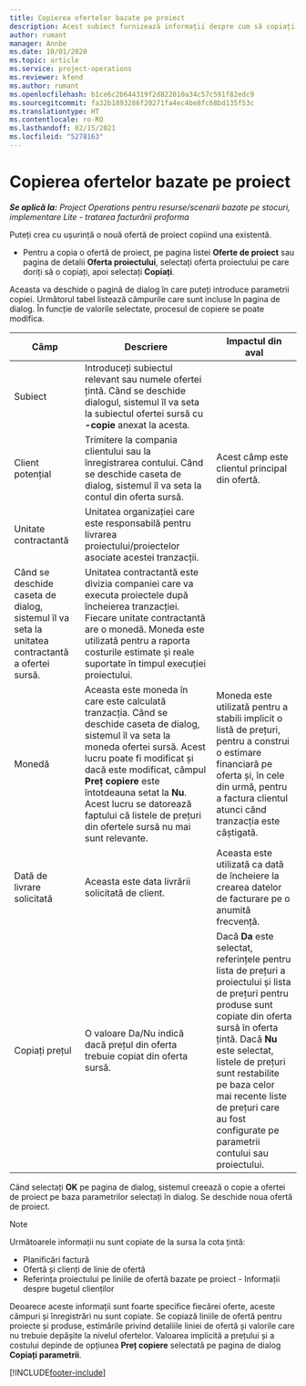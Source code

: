 ```yaml
---
title: Copierea ofertelor bazate pe proiect
description: Acest subiect furnizează informații despre cum să copiați ofertele bazate pe proiect în Project Operations.
author: rumant
manager: Annbe
ms.date: 10/01/2020
ms.topic: article
ms.service: project-operations
ms.reviewer: kfend
ms.author: rumant
ms.openlocfilehash: b1ce6c2b644319f2d822010a34c57c591f82edc9
ms.sourcegitcommit: fa32b1893286f20271fa4ec4be8fc68bd135f53c
ms.translationtype: HT
ms.contentlocale: ro-RO
ms.lasthandoff: 02/15/2021
ms.locfileid: "5278163"
---
```

# <a name="copy-project-based-quotes"></a>Copierea ofertelor bazate pe proiect

_**Se aplică la:** Project Operations pentru resurse/scenarii bazate pe stocuri, implementare Lite - tratarea facturării proforma_

Puteți crea cu ușurință o nouă ofertă de proiect copiind una existentă. 

- Pentru a copia o ofertă de proiect, pe pagina listei **Oferte de proiect** sau pagina de detalii **Oferta proiectului**, selectați oferta proiectului pe care doriți să o copiați, apoi selectați **Copiați**.

Aceasta va deschide o pagină de dialog în care puteți introduce parametrii copiei. Următorul tabel listează câmpurile care sunt incluse în pagina de dialog. În funcție de valorile selectate, procesul de copiere se poate modifica.

| **Câmp** | **Descriere** | **Impactul din aval** |
| --- | --- | --- |
| Subiect | Introduceți subiectul relevant sau numele ofertei țintă. Când se deschide dialogul, sistemul îl va seta la subiectul ofertei sursă cu **-copie** anexat la acesta. | |
| Client potențial | Trimitere la compania clientului sau la înregistrarea contului. Când se deschide caseta de dialog, sistemul îl va seta la contul din oferta sursă. | Acest câmp este clientul principal din ofertă. |
| Unitate contractantă | Unitatea organizației care este responsabilă pentru livrarea proiectului/proiectelor asociate acestei tranzacții.
Când se deschide caseta de dialog, sistemul îl va seta la unitatea contractantă a ofertei sursă. | Unitatea contractantă este divizia companiei care va executa proiectele după încheierea tranzacției. Fiecare unitate contractantă are o monedă. Moneda este utilizată pentru a raporta costurile estimate și reale suportate în timpul execuției proiectului. |
| Monedă | Aceasta este moneda în care este calculată tranzacția. Când se deschide caseta de dialog, sistemul îl va seta la moneda ofertei sursă. Acest lucru poate fi modificat și dacă este modificat, câmpul **Preț copiere** este întotdeauna setat la **Nu**. Acest lucru se datorează faptului că listele de prețuri din ofertele sursă nu mai sunt relevante. | Moneda este utilizată pentru a stabili implicit o listă de prețuri, pentru a construi o estimare financiară pe oferta și, în cele din urmă, pentru a factura clientul atunci când tranzacția este câștigată. |
| Dată de livrare solicitată | Aceasta este data livrării solicitată de client. | Aceasta este utilizată ca dată de încheiere la crearea datelor de facturare pe o anumită frecvență. |
| Copiați prețul | O valoare Da/Nu indică dacă prețul din oferta trebuie copiat din oferta sursă. | Dacă **Da** este selectat, referințele pentru lista de prețuri a proiectului și lista de prețuri pentru produse sunt copiate din oferta sursă în oferta țintă. Dacă **Nu** este selectat, listele de prețuri sunt restabilite pe baza celor mai recente liste de prețuri care au fost configurate pe parametrii contului sau proiectului. |

Când selectați **OK** pe pagina de dialog, sistemul creează o copie a ofertei de proiect pe baza parametrilor selectați în dialog. Se deschide noua ofertă de proiect. 

> [!NOTE]
> Următoarele informații nu sunt copiate de la sursa la cota țintă:
>
> - Planificări factură
> - Ofertă și clienți de linie de ofertă
> - Referința proiectului pe liniile de ofertă bazate pe proiect - Informații despre bugetul clienților
>
>Deoarece aceste informații sunt foarte specifice fiecărei oferte, aceste câmpuri și înregistrări nu sunt copiate. Se copiază liniile de ofertă pentru proiecte și produse, estimările privind detaliile liniei de ofertă și valorile care nu trebuie depășite la nivelul ofertelor. Valoarea implicită a prețului și a costului depinde de opțiunea **Preț copiere** selectată pe pagina de dialog **Copiați parametrii**.


[!INCLUDE[footer-include](../includes/footer-banner.md)]